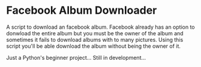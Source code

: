 # Facebook Album Downloader

A script to download an facebook album. 
Facebook already has an option to donwload the entire album but you must be the owner of the album and sometimes it fails to download albums with to many pictures. 
Using this script you'll be able download the album without being the owner of it.

Just a Python's beginner project...
Still in development...
